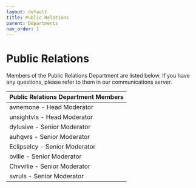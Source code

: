 ```yaml
---
layout: default
title: Public Relations
parent: Departments
nav_order: 1
---
```


# Public Relations
Members of the Public Relations Department are listed below. If you have any questions, please refer to them in our communications server. 

| Public Relations Department Members      | 
|:-------------|
| avnemone - Head Moderator           | 
| unsightvls - Head Moderator | 
| dyIusive - Senior Moderator         |
| auhqvrs - Senior Moderator           |
| EclipseIcy - Senior Moderator |
| ovllie - Senior Moderator |
| Chvvrlie - Senior Moderator |
| svruls - Senior Moderator |
